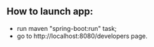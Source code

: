 ## How to launch app:
- run maven "spring-boot:run" task;
- go to http://localhost:8080/developers page.